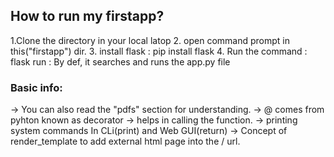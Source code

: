 ## How to run my firstapp? 
1.Clone the directory in your local latop
2. open command prompt in this("firstapp") dir.
3. install flask : pip install flask
4. Run the command : flask run  : By def, it searches and runs the app.py file

### Basic info:
-> You can also read the "pdfs" section for understanding.
-> @ comes from pyhton known as decorator -> helps in calling the function.
-> printing system commands In CLi(print) and Web GUI(return)
-> Concept of render_template to add external html page into the / url.
